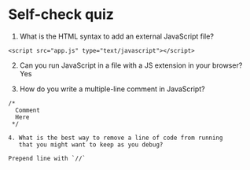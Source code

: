 # Self-check quiz

1. What is the HTML syntax to add an external JavaScript file?
```
<script src="app.js" type="text/javascript"></script>
```

2. Can you run JavaScript in a file with a JS extension in your browser?
Yes

3. How do you write a multiple-line comment in JavaScript?
```
/*
  Comment
  Here
 */

4. What is the best way to remove a line of code from running
   that you might want to keep as you debug?

Prepend line with `//`